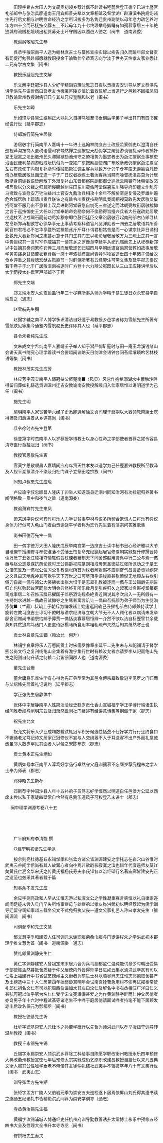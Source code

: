 <!-- { "loadSidebar": true } -->
　　田顼字希古大田人为文简奥初领乡荐计偕不赴读书秬麓后登正徳辛巳进士歴官礼部郎中与张治具廖道南王用宾郑善夫辈以文章相砥及督学湖广辟濓溪书院规饬诸生先行后文相与讲明性命经济之学所识拔多为名隽迁贵州副使以母年老力疏乞养时年方四十余而已抚按交荐五上不起母年九十七终顼攀号擗踊有如孺慕家居三十年絶迹城府流贼犯境顼出私赀募死士环守贼因以遁邑人徳之（闽书　道南源委）

　　教谕呉敬昭先生恭

　　呉恭字敬昭南平人选为翰林庶吉士与纂修宣宗实録以疾告归久而踰年部文督责有司促行勉强赴部愿就教职授余干谕致仕卒恭笃志向学淡于世务天性孝友家业悉让二兄有学古文集（闽书）

　　教授乐廷冠先生文解

　　乐文解字廷冠沙县人少好学精诣穷理沈思忘日夜以贡授吉安训导从罗文恭洪先讲学洪先与语忻然曰吾老友也檄署庐陵岁值饥着救荒解上当道行之邑赖不困擢凤阳县教谕雷州教授谢病归日与其从兄应奎酬和以老（闽书）

　　乐先生如璋

　　乐如璋沙县廪生禔躬正大以礼义自持笃嗜羣书垂训后学弟子半出其门有四书翼经说行世（延平郡志）

　　侍郎游行简先生居敬

　　游居敬字行简南平人嘉靖十一年进士选翰林院庶吉士改授监察御史以澄清自任巡视芦沟按商人匿税语侵司农竦然惮之巡按应天劾伪学之聚徒游谈骚扰驿传者捕奸党王冠寘之法出徽州民久滞疑狱劾池州守之倚相势为墨恣者出为浙江按察佥事核吏治画民便利禁湖游戢戒坛杭俗为一变擢广东按察副使湖广布政叅政仍按察浙江累官左右布政使丁内艰复补浙时倭贼猖獗征调主客兵以数万计旁午仓卒库无羡赢百凡皆倚办居敬居敬处画无遗一子于广日议者欲练土著汰客兵当闗而噪督抚沮丧莫为计居敬挺身前谕数语皆解散丁外艰复补山东晋都察院副都御史巡抚云南镇守沐朝弼故恣横居敬以分义裁之归其所侵腾越州庄田东川蛮酋阿堂谋簒东川强夺府印擅立作乱奔乌撒致与宣慰安万铨沾益州土官安九鼎治兵相攻十余年不解矣至是复侵及罗雄州逼危会城居敬上疏请川贵兵联诛之有旨令川贵抚按勘明具奏闻相视莫敢先发居敬又屡招阿堂不服乃出不意督土汉兵进剿阿堂窘急自刎死三省遂定而沐朝弼故衔居敬裁抑之言于巡按御史王大任以讨堂奉朝命会勘奈何不俟勘得旨擅兴兵者大任遂疏劾居敬坐逮杖系论戍碣石而前功尽抑穆宗即位赦归廷臣交章讼居敬召起南刑部右侍郎寻转左髙新郑再相欲甘心徐华亭无上事请考察科道官凡见弹劾者一网去之居敬语其所善同官曰君相必不忘华亭暨所尝抵牾此斤斤耳仆谓君相姑舍是而一心谋宗社异日诵相业孰光大者新郑闻之恚甚示意于其门生其门生以老论居敬居敬方为三疏上之其一言中贵擅权其一言时宰作威福其一请其乡之罗豫章李延平从祀孔庙而先上从祀奏新郑以中旨摘其奏词繁称罚俸三月而居敬遂乞归越四月卒朝廷遣官谕祭营葬如故事居敬学务实践身甘茹苦衣粗食粝一席十年漆枕栉匣尚青衿时物宦途垂四十年诸子仅给衣食乡评重之其峻徳宏猷古风直节一时鲜俪所著有五经旁注可斋文集及延平郡志奏议若干卷子于北于广居敬滇南被逮时广方登十六力辨父寃既长从三山王应锺讲学后以太学荫授太仆累官戸部郎卒于官

　　郑先生文端

　　郑文端永安人幼鬻鱼盐行年三十尽弃所事从师为学精于易生徒日众永安易学自端启之（通志）

　　赵雪航先生弼

　　赵弼字辅之南平人博学多识清洁自好邃于易教授乡邑学者称为雪航先生所著有雪航肤见等集今通鉴内雪航赵氏史评即其人也（延平郡志）

　　县令朱希纯先生成

　　文朱成文字希纯南平人嘉靖壬子举人知于潜严御矿寇时与田一庵王龙溪钱绪山会讲天真书院究心理学着读书会要越闽议略天目剑津会语钟台问荅续壤琐吟艺林枝语等集（闽书）

　　教授林茂实先生应芳

　　林应芳字茂实南平人弱冠扶父柩楚南■〈风贝〉风忽作抱棺溺湖水中俄触沙畔得留归葬如礼繇选贡训温州迁吉安教谕南安教授解绶归入仕家居惟以讲明道学为己任（闽书）

　　施先生明

　　施明南平人家贫苦学六经子史悉能通解徐文贞司理于延期以大器领教南康士庆得师及归后进景从乡评髙尚（闽书）

　　县令徐时杰先生登第

　　徐登第字时杰南平人以岁荐授学博教士以身心性命之学部使者首荐之擢令容县清守直行竟挂冠归（闽书）

　　教授官思敬先生寅

　　官寅字思敬顺昌人嘉靖间应府庠贡天性孝友以道学为己任歴嘉兴教授所至教泽及人视平湖篆清介不染及归杜门课子立祭田睦宗族（闽书）

　　同知卢叔忠先生应瑜

　　卢应瑜字叔忠顺昌人隆庆丁卯举人知遂溪县迁潮州同知治河有功挂冠归养著书阐明格致一贯中和夜气之旨（道南源委）

　　教谕萧宾竹先生来凤

　　萧来凤字舜仪号宾竹将乐人力学甘贫事李材与语多所契合退谓人曰将乐有舜仪身体力行似可入龟山门者由贡谕饶平学者称为宾竹先生着有演宗问答雅歌集

　　尚书田徳万先生一儁

　　田一儁字徳万大田人隆庆戊辰举南宫第一选庶吉士读中秘书逊心经济雅以大节自砥庚午授编修寻奉使淮藩不受藩王馈复命充经筵起居官修累朝实録旋升修撰晋侍读万厯丁丑张江陵相夺情辄假旨杖谏者箝制天下同舍郎赵用贤呉中行二公与焉一儁亟与赵公志皋谋抗疏论救时王公锡爵视院篆则相戒毋累圣徳姑过张所讽劝之于是王公偕志皋及一儁张公位习公孔教诣张所首为杖者解张黙不应则奋气昌言备责以纲常之义且曰天地鬼神其可欺乎天下万世之口可尽箝乎语峻直甚张愤惭无地顾左右欲引佩刀自裁一儁与诸公大笑拂衣出张大恨于是志皋孔教被逐而一儁与王公锡爵先期告归亡何张败起故官同修大明会典然终非所乐数月复引疾归久之起家以宫寀视留篆摄司成事居二年召修玉牒已擢国子监祭酒饬规条絶贵近闗说其序次出入一无所假有一生持刺求进越一儁故召试抑夺之生骜甚寓言讥讪一儁曰吾抗颜为弟子师当为生徒湔涤傥■〈艹昜〉状疏上于朝斥为编氓诸士始逡巡闲轨己丑擢礼部右侍郎兼侍读学士旋转左教习庶吉士谆切不倦时与讲求经济与立朝大节无不人人顾化者以病请未发卒邸舍诏赠尚书谕祭给邮予葬费一儁恬淡寡慕居恒辨一介然不欲以洁自标歴宦廿余载莫知其贫迨病笃诸门人更直侍卧榻睹所食用率粗粝疏布夫然后知其萧然寒士也

　　贡士林良章先生钿（赖汝允　何升）

　　林钿字良章将乐人万厯间贡士时宋儒罗豫章李延平二先生未与从祀钿请于督学熊公尚文行之复刋杨龟山全集着有澹宁集行世时有赖汝允者亦请罗李从祀而龟山先生之祀则自何升请之何赖二公皆钿同郡人也（道南源委）

　　董先生台庸

　　董台庸将乐庠生学有心得为先正典型常为其邑令傅宗皋致敬逰李见罗之门归而与父绍帏先后着礼记说约（延平郡志）

　　学正张先生居静体中

　　张体中字居静南平人性简淡洽经史繇岁贡仕香山宣城福宁学正学博行端诸生执经问难者咸与阐明宗旨及归萧然盘涧杜门著述有经讲意诗集等刻藏于家（郡志）

　　祝先生允文

　　祝允文将乐人少业成均数载试辄冠军积分候选性恬逸不仕好学力行行坐终食口不辍诵老尤笃记诗文居家正冠修仪不妄与人交纷嚣不入于耳送客不出户外而礼意诚悫虽邻人数岁罕见其面者人以儗之宋陈布衣（郡志）

　　贡士黄本正先生炳如

　　黄炳如号本正南平人淳笃好学品行卓然守父庭训孺慕不忘膺岁荐究程朱之学人士奉为师表（郡志）

　　邓仲昭先生斯荐

　　邓斯荐字仲昭沙县人年十五补弟子员笃志好学慨然以明道自任邑侯方公延以西席未尝以私干家徒四壁常自怡然有悬鹑乐道风子可权登乙未进士（郡志） 

　
闽中理学渊源考卷八十五

　

　　

　　广平府知府李清馥 撰

　　○建宁明初诸先生学派

　　按余则亮杜徳基丘永锡邹季和张孟方诸公皆渊源建安之学托志在岩穴山谷惟时武夷云谷间学侣尚有其人故繋心者向往焉非欲戢影寂寞之滨也惜年代寖逺师友莫详矣黄氏仁溯金华宋氏之传黄氏福杨氏寿夫李氏铎各以治经砥行名著庙廊皆建安先正之遗范也兹采其著者载于篇

　　知事余孝友先生应

　　余应字则亮政和人早从江惟志游以私淑文公之学性凝重寡言笑恒以礼自律家迩阛阓足迹未尝入县门早失所恃事继母与处继弟以孝友称洪武初以明经荐起为儒学训导迁留守司知事越三载坐公文不式免归执父丧一遵文公家礼邑人称曰孝友先生（雒闽源流　闽书）

　　司训邹季和先生文慧

　　邹文慧字季和建安人任司训元末谢职服柴桑巾服与门徒讲程朱之学洪武初本郡理学推文慧为首（闽书　道南源委　通志）

　　赞礼郎黄渊静先生仁

　　黄仁字渊静建安人曾祖定宋末居六合为兵马副都监仁温纯能词章少时朝出受易于部使陈孟然暮抵舍质疑于仲父居徳内外皆得师学日进如云集水涌洪武辛亥有司以仁名上福建行中书省试艺棘闱主文衡者为前进士林以顺吴尚志江惟志郭麟取舍甚严及出榜选中三十人仁居第四年始弱龄耳明年会试南宫铨曹急用材不俟再试擢奉常赞礼郎仁初名文仁有司以犯周西伯谥加水其左曰汶仁及解名中书右丞相汪广洋曰仁义甚弘可冠以汶乎第为名仁仁受学宋文宪濓濓甚爱之为作黄渊静字辞而仁仲父居徳者亦竒男子年十六时中程试髙等诸老生不中哗于庭居徳请面试哗者持笔不能下面颈发赤出后改名保元为酆都丞（闽书）

　　教授杜徳基先生圻

　　杜圻字徳基崇安人元杜本之孙苦学砥行以先哲为师洪武间以荐举授瓯宁训导转温州教授（闽书）

　　教授丘永锡先生锡

　　丘锡字永锡崇安人领洪武乡荐除工科给事自陈愿学职改衡州教授永乐四年预修大典改衢州教授宣徳七年后预修太宗实録成仍乞原职改建昌教授自筮仕以来凡五典文衡人服其公性嗜学垂老不倦偕其友徐仲礼结社武夷手不辍披卒年八十有文集行世（闽书　武夷山志）

　　训导张孟方先生矩

　　张矩字孟方广陵人父伯岩元季为崇安五夫巡检遂卜居焉依屏山刘氏得其遗书读之遂通五经诸礼书皆精絶洪武间荐为崇安学训导（通志）

　　寺丞黄汝锡先生福

　　黄福字汝锡浦城人博通经史任杭州府训导勤教善诱升太常博士永乐中预修五经四书大全及性理大全书升本寺寺丞（闽书）

　　修撰杨先生寿夫

